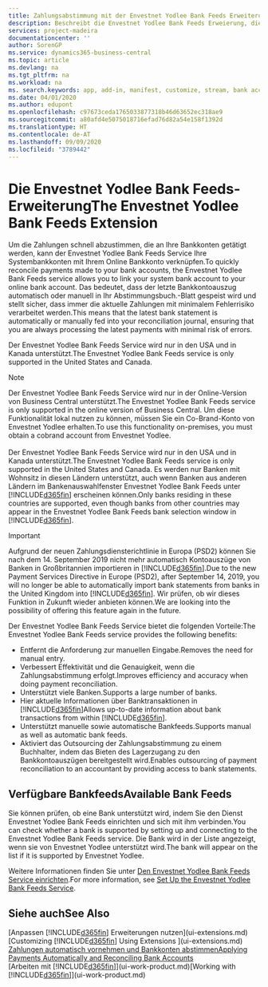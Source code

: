 ```yaml
---
title: Zahlungsabstimmung mit der Envestnet Yodlee Bank Feeds Erweiterung | Microsoft Docs
description: Beschreibt die Envestnet Yodlee Bank Feeds Erweierung, die die Bankkonten verknüpft, sodass Sie schnell Zahlungen abgleichen können.
services: project-madeira
documentationcenter: ''
author: SorenGP
ms.service: dynamics365-business-central
ms.topic: article
ms.devlang: na
ms.tgt_pltfrm: na
ms.workload: na
ms. search.keywords: app, add-in, manifest, customize, stream, bank account link
ms.date: 04/01/2020
ms.author: edupont
ms.openlocfilehash: c97673ceda1765033877318b46d63652ec318ae9
ms.sourcegitcommit: a80afd4e5075018716efad76d82a54e158f1392d
ms.translationtype: HT
ms.contentlocale: de-AT
ms.lasthandoff: 09/09/2020
ms.locfileid: "3789442"
---
```

# <a name="the-envestnet-yodlee-bank-feeds-extension"></a><span data-ttu-id="09263-103">Die Envestnet Yodlee Bank Feeds-Erweiterung</span><span class="sxs-lookup"><span data-stu-id="09263-103">The Envestnet Yodlee Bank Feeds Extension</span></span>
<span data-ttu-id="09263-104">Um die Zahlungen schnell abzustimmen, die an Ihre Bankkonten getätigt werden, kann der Envestnet Yodlee Bank Feeds Service Ihre Systembankkonten mit Ihrem Online Bankkonto verknüpfen.</span><span class="sxs-lookup"><span data-stu-id="09263-104">To quickly reconcile payments made to your bank accounts, the Envestnet Yodlee Bank Feeds service allows you to link your system bank account to your online bank account.</span></span> <span data-ttu-id="09263-105">Das bedeutet, dass der letzte Bankkontoauszug automatisch oder manuell in Ihr Abstimmungsbuch.-Blatt gespeist wird und stellt sicher, dass immer die aktuelle Zahlungen mit minimalem Fehlerrisiko verarbeitet werden.</span><span class="sxs-lookup"><span data-stu-id="09263-105">This means that the latest bank statement is automatically or manually fed into your reconciliation journal, ensuring that you are always processing the latest payments with minimal risk of errors.</span></span>

<span data-ttu-id="09263-106">Der Envestnet Yodlee Bank Feeds Service wird nur in den USA und in Kanada unterstützt.</span><span class="sxs-lookup"><span data-stu-id="09263-106">The Envestnet Yodlee Bank Feeds service is only supported in the United States and Canada.</span></span>

> [!NOTE]
> <span data-ttu-id="09263-107">Der Envestnet Yodlee Bank Feeds Service wird nur in der Online-Version von Business Central unterstützt.</span><span class="sxs-lookup"><span data-stu-id="09263-107">The Envestnet Yodlee Bank Feeds service is only supported in the online version of Business Central.</span></span> <span data-ttu-id="09263-108">Um diese Funktionalität lokal nutzen zu können, müssen Sie ein Co-Brand-Konto von Envestnet Yodlee erhalten.</span><span class="sxs-lookup"><span data-stu-id="09263-108">To use this functionality on-premises, you must obtain a cobrand account from Envestnet Yodlee.</span></span><br /><br />
> <span data-ttu-id="09263-109">Der Envestnet Yodlee Bank Feeds Service wird nur in den USA und in Kanada unterstützt.</span><span class="sxs-lookup"><span data-stu-id="09263-109">The Envestnet Yodlee Bank Feeds service is only supported in the United States and Canada.</span></span>
> <span data-ttu-id="09263-110">Es werden nur Banken mit Wohnsitz in diesen Ländern unterstützt, auch wenn Banken aus anderen Ländern im Bankenauswahlfenster Envestnet Yodlee Bank Feeds unter [!INCLUDE[d365fin](includes/d365fin_md.md)] erscheinen können.</span><span class="sxs-lookup"><span data-stu-id="09263-110">Only banks residing in these countries are supported, even though banks from other countries may appear in the Envestnet Yodlee Bank Feeds bank selection window in [!INCLUDE[d365fin](includes/d365fin_md.md)].</span></span>

> [!IMPORTANT]
> <span data-ttu-id="09263-111">Aufgrund der neuen Zahlungsdiensterichtlinie in Europa (PSD2) können Sie nach dem 14. September 2019 nicht mehr automatisch Kontoauszüge von Banken in Großbritannien importieren in [!INCLUDE[d365fin](includes/d365fin_md.md)].</span><span class="sxs-lookup"><span data-stu-id="09263-111">Due to the new Payment Services Directive in Europe (PSD2), after September 14, 2019, you will no longer be able to automatically import bank statements from banks in the United Kingdom into [!INCLUDE[d365fin](includes/d365fin_md.md)].</span></span> <span data-ttu-id="09263-112">Wir prüfen, ob wir dieses Funktion in Zukunft wieder anbieten können.</span><span class="sxs-lookup"><span data-stu-id="09263-112">We are looking into the possibility of offering this feature again in the future.</span></span>

<span data-ttu-id="09263-113">Der Envestnet Yodlee Bank Feeds Service bietet die folgenden Vorteile:</span><span class="sxs-lookup"><span data-stu-id="09263-113">The Envestnet Yodlee Bank Feeds service provides the following benefits:</span></span>

* <span data-ttu-id="09263-114">Entfernt die Anforderung zur manuellen Eingabe.</span><span class="sxs-lookup"><span data-stu-id="09263-114">Removes the need for manual entry.</span></span>
* <span data-ttu-id="09263-115">Verbessert Effektivität und die Genauigkeit, wenn die Zahlungsabstimmung erfolgt.</span><span class="sxs-lookup"><span data-stu-id="09263-115">Improves efficiency and accuracy when doing payment reconciliation.</span></span>
* <span data-ttu-id="09263-116">Unterstützt viele Banken.</span><span class="sxs-lookup"><span data-stu-id="09263-116">Supports a large number of banks.</span></span>
* <span data-ttu-id="09263-117">Hier aktuelle Informationen über Banktransaktionen in [!INCLUDE[d365fin](includes/d365fin_md.md)]</span><span class="sxs-lookup"><span data-stu-id="09263-117">Allows up-to-date information about bank transactions from within [!INCLUDE[d365fin](includes/d365fin_md.md)].</span></span>
* <span data-ttu-id="09263-118">Unterstützt manuelle sowie automatische Bankfeeds.</span><span class="sxs-lookup"><span data-stu-id="09263-118">Supports manual as well as automatic bank feeds.</span></span>
* <span data-ttu-id="09263-119">Aktiviert das Outsourcing der Zahlungsabstimmung zu einem Buchhalter, indem das Bieten des Lagerzugang zu den Bankkontoauszügen bereitgestellt wird.</span><span class="sxs-lookup"><span data-stu-id="09263-119">Enables outsourcing of payment reconciliation to an accountant by providing access to bank statements.</span></span>

## <a name="available-bank-feeds"></a><span data-ttu-id="09263-120">Verfügbare Bankfeeds</span><span class="sxs-lookup"><span data-stu-id="09263-120">Available Bank Feeds</span></span>
<span data-ttu-id="09263-121">Sie können prüfen, ob eine Bank unterstützt wird, indem Sie den Dienst Envestnet Yodlee Bank Feeds einrichten und sich mit ihm verbinden.</span><span class="sxs-lookup"><span data-stu-id="09263-121">You can check whether a bank is supported by setting up and connecting to the Envestnet Yodlee Bank Feeds service.</span></span> <span data-ttu-id="09263-122">Die Bank wird in der Liste angezeigt, wenn sie von Envestnet Yodlee unterstützt wird.</span><span class="sxs-lookup"><span data-stu-id="09263-122">The bank will appear on the list if it is supported by Envestnet Yodlee.</span></span>

<span data-ttu-id="09263-123">Weitere Informationen finden Sie unter [Den Envestnet Yodlee Bank Feeds Service einrichten](bank-how-setup-bank-statement-service.md).</span><span class="sxs-lookup"><span data-stu-id="09263-123">For more information, see [Set Up the Envestnet Yodlee Bank Feeds Service](bank-how-setup-bank-statement-service.md).</span></span>

## <a name="see-also"></a><span data-ttu-id="09263-124">Siehe auch</span><span class="sxs-lookup"><span data-stu-id="09263-124">See Also</span></span>
<span data-ttu-id="09263-125">[Anpassen [!INCLUDE[d365fin](includes/d365fin_md.md)] Erweiterungen nutzen](ui-extensions.md)  </span><span class="sxs-lookup"><span data-stu-id="09263-125">[Customizing [!INCLUDE[d365fin](includes/d365fin_md.md)] Using Extensions ](ui-extensions.md)  </span></span>  
[<span data-ttu-id="09263-126">Zahlungen automatisch vornehmen und Bankkonten abstimmen</span><span class="sxs-lookup"><span data-stu-id="09263-126">Applying Payments Automatically and Reconciling Bank Accounts</span></span>](receivables-apply-payments-auto-reconcile-bank-accounts.md)  
<span data-ttu-id="09263-127">[Arbeiten mit [!INCLUDE[d365fin](includes/d365fin_md.md)]](ui-work-product.md)</span><span class="sxs-lookup"><span data-stu-id="09263-127">[Working with [!INCLUDE[d365fin](includes/d365fin_md.md)]](ui-work-product.md)</span></span>
